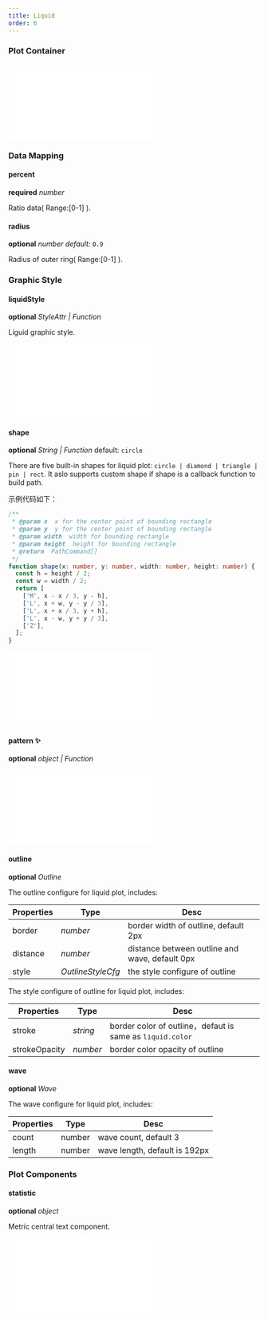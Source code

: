 ```yaml
---
title: Liquid
order: 6
---
```


### Plot Container

<embed src="@/docs/common/chart-options.en.md"></embed>

### Data Mapping

#### percent

<description>**required** _number_</description>

Ratio data( Range:[0-1] ).

#### radius

<description>**optional** _number_ _default:_ `0.9`</description>

Radius of outer ring( Range:[0-1] ).

### Graphic Style

#### liquidStyle

<description>**optional** _StyleAttr | Function_</description>

Liguid graphic style.

<embed src="@/docs/common/shape-style.en.md"></embed>

#### shape

<description>**optional** _String | Function_ default: `circle`</description>

There are five built-in shapes for liquid plot: `circle | diamond | triangle | pin | rect`. It aslo supports custom shape if shape is a callback function to build path.

示例代码如下：

```ts
/**
 * @param x  x for the center point of bounding rectangle
 * @param y  y for the center point of bounding rectangle
 * @param width  width for bounding rectangle
 * @param height  height for bounding rectangle
 * @return  PathCommand[]
 */
function shape(x: number, y: number, width: number, height: number) {
  const h = height / 2;
  const w = width / 2;
  return [
    ['M', x - x / 3, y - h],
    ['L', x + w, y - y / 3],
    ['L', x + x / 3, y + h],
    ['L', x - w, y + y / 3],
    ['Z'],
  ];
}
```

<embed src="@/docs/common/color.en.md"></embed>

#### pattern ✨

<description>**optional** _object | Function_</description>

<embed src="@/docs/common/pattern.en.md"></embed>

#### outline

<description>**optional** _Outline_</description>

The outline configure for liquid plot, includes:

| Properties | Type              | Desc                                          |
| ---------- | ----------------- | --------------------------------------------- |
| border     | _number_          | border width of outline, default 2px           |
| distance   | _number_          | distance between outline and wave, default 0px |
| style      | _OutlineStyleCfg_ | the style configure of outline                 |

The style configure of outline for liquid plot, includes:

| Properties    | Type     | Desc                                                      |
| ------------- | -------- | --------------------------------------------------------- |
| stroke        | _string_ | border color of outline，defaut is same as `liquid.color` |
| strokeOpacity | _number_ | border color opacity of outline                           |

#### wave

<description>**optional** _Wave_</description>

The wave configure for liquid plot, includes:

| Properties | Type   | Desc                          |
| ---------- | ------ | ----------------------------- |
| count      | number | wave count, default 3         |
| length     | number | wave length, default is 192px |

### Plot Components

#### statistic

<description>**optional** _object_</description>

Metric central text component.

<embed src="@/docs/common/statistic.en.md"></embed>
